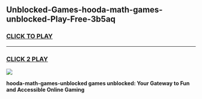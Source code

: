 
## Unblocked-Games-hooda-math-games-unblocked-Play-Free-3b5aq
<h3>
<a href="https://premium76.site?title=hooda-math-games-unblocked&ref=18A1">CLICK TO PLAY</a></h3>
<hr>

<h3>
<a href="https://premium76.site?title=hooda-math-games-unblocked&ref=18A1">CLICK 2 PLAY</a>
  
</h3>

<a href="https://premium76.site?title=hooda-math-games-unblocked&ref=18A1"><img src="https://clearcache.store/games.png"></a>


**hooda-math-games-unblocked games unblocked: Your Gateway to Fun and Accessible Online Gaming**
